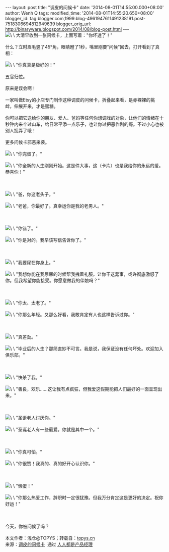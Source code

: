 --- layout: post title: "调皮的问候卡" date:
'2014-08-01T14:55:00.000+08:00' author: Wenh Q tags: modified\_time:
'2014-08-01T14:55:20.650+08:00' blogger\_id:
tag:blogger.com,1999:blog-4961947611491238191.post-7518306694812949639
blogger\_orig\_url:
http://binaryware.blogspot.com/2014/08/blog-post.html --- \
![](https://images-blogger-opensocial.googleusercontent.com/gadgets/proxy?url=http%3A%2F%2Fimage.woshipm.com%2Fwp-files%2F2014%2F07%2F053e797156d4f7497b3a096179d5a43a.jpg&container=blogger&gadget=a&rewriteMime=image%2F*)\
\
大清早收到一张问候卡，上面写着："你坏透了！"\
\
什么？立时眉毛竖了45°角，眼睛瞪了1秒，嘴里刚要"问候"回去，打开看到了真相：\
\
![](https://images-blogger-opensocial.googleusercontent.com/gadgets/proxy?url=http%3A%2F%2Fimage.woshipm.com%2Fwp-files%2F2014%2F07%2F8225dddb63e4427990dddb6f31a56550.jpg&container=blogger&gadget=a&rewriteMime=image%2F*)\
\
"你真真是极好的！"\
\
五官归位。\
\
原来是误会啊！\
\
一家叫做Etsy的小店专门制作这种调皮的问候卡，折叠起来看，是赤裸裸的挑衅，伸展开来，才是蜜糖。\
\
你可以把它送给你的朋友、爱人、爸妈等任何你想调戏的对象，让他们的情绪在十秒钟内来个过山车，给日常平添一点乐子，也让你过把恶作剧的瘾。不过小心也被别人捉弄了哦！\
\
更多问候卡邪恶来袭。\
\
![](https://images-blogger-opensocial.googleusercontent.com/gadgets/proxy?url=http%3A%2F%2Fimage.woshipm.com%2Fwp-files%2F2014%2F07%2Fbd8725a6c3e9d16a0c022e8affce6c89.jpg&container=blogger&gadget=a&rewriteMime=image%2F*)\
\
"你完蛋了。"\
\
![](https://images-blogger-opensocial.googleusercontent.com/gadgets/proxy?url=http%3A%2F%2Fimage.woshipm.com%2Fwp-files%2F2014%2F07%2Fbd41dfa66b696588d9f3cbd1c2dfa1f9.jpg&container=blogger&gadget=a&rewriteMime=image%2F*)\
\
"你全新的人生刚刚开始。这是件大事，这（卡片）也是我给你的永远的爱。恭喜你！"\
\
\
\
![](https://images-blogger-opensocial.googleusercontent.com/gadgets/proxy?url=http%3A%2F%2Fimage.woshipm.com%2Fwp-files%2F2014%2F07%2F903d5b441c2a9f5fb1377b160ffd517a.jpg&container=blogger&gadget=a&rewriteMime=image%2F*)\
\
"爸，你这老头子。"\
\
![](https://images-blogger-opensocial.googleusercontent.com/gadgets/proxy?url=http%3A%2F%2Fimage.woshipm.com%2Fwp-files%2F2014%2F07%2F5eedfe01d7e624f8e819c914f182895f.jpg&container=blogger&gadget=a&rewriteMime=image%2F*)\
\
"老爸，你最好了。真幸运你是我的老男人。"\
\
\
\
![](https://images-blogger-opensocial.googleusercontent.com/gadgets/proxy?url=http%3A%2F%2Fimage.woshipm.com%2Fwp-files%2F2014%2F07%2F7caa3809c9714f8bdd05e0daa463e7b1.jpg&container=blogger&gadget=a&rewriteMime=image%2F*)\
\
"你错了。"\
\
![](https://images-blogger-opensocial.googleusercontent.com/gadgets/proxy?url=http%3A%2F%2Fimage.woshipm.com%2Fwp-files%2F2014%2F07%2F12bf9f0beea3c4c8d6fac439ceddd714.jpg&container=blogger&gadget=a&rewriteMime=image%2F*)\
\
"你是对的。我早该写信告诉你了。"\
\
\
\
![](https://images-blogger-opensocial.googleusercontent.com/gadgets/proxy?url=http%3A%2F%2Fimage.woshipm.com%2Fwp-files%2F2014%2F07%2F8d9b525543b34c39f1e81d5689093ded.jpg&container=blogger&gadget=a&rewriteMime=image%2F*)\
\
"我要尿在你身上。"\
\
![](https://images-blogger-opensocial.googleusercontent.com/gadgets/proxy?url=http%3A%2F%2Fimage.woshipm.com%2Fwp-files%2F2014%2F07%2Ff87dc1c86c8c1b6f89f2730b3088c6c0.jpg&container=blogger&gadget=a&rewriteMime=image%2F*)\
\
"我想你能在我尿尿的时候帮我拽着礼服。让你干这蠢事，或许彻底激怒了你。但我希望你能接受。你愿意做我的伴娘吗？"\
\
\
\
![](https://images-blogger-opensocial.googleusercontent.com/gadgets/proxy?url=http%3A%2F%2Fimage.woshipm.com%2Fwp-files%2F2014%2F07%2F356051844ed2c8cc06d274b3c69b4ae3.jpg&container=blogger&gadget=a&rewriteMime=image%2F*)\
\
"你太、太老了。"\
\
![](https://images-blogger-opensocial.googleusercontent.com/gadgets/proxy?url=http%3A%2F%2Fimage.woshipm.com%2Fwp-files%2F2014%2F07%2F55cf36ad9cedd82db8f75a1d21eab433.jpg&container=blogger&gadget=a&rewriteMime=image%2F*)\
\
"你那么年轻。又那么好看，我敢肯定有人也这样告诉过你。"\
\
\
\
![](https://images-blogger-opensocial.googleusercontent.com/gadgets/proxy?url=http%3A%2F%2Fimage.woshipm.com%2Fwp-files%2F2014%2F07%2F93628c1e150dea86f25cddbae87ec0b6.jpg&container=blogger&gadget=a&rewriteMime=image%2F*)\
\
"真差劲。"\
\
![](https://images-blogger-opensocial.googleusercontent.com/gadgets/proxy?url=http%3A%2F%2Fimage.woshipm.com%2Fwp-files%2F2014%2F07%2Facd17bd9f70c81474ac2745ef939924b.jpg&container=blogger&gadget=a&rewriteMime=image%2F*)\
\
"毕业后的人生？那简直妙不可言。我是说，我保证没有任何坏处。欢迎加入俱乐部。"\
\
\
\
![](https://images-blogger-opensocial.googleusercontent.com/gadgets/proxy?url=http%3A%2F%2Fimage.woshipm.com%2Fwp-files%2F2014%2F07%2F2f07435b068fb226d129447fad107f96.jpg&container=blogger&gadget=a&rewriteMime=image%2F*)\
\
"快杀了我。"\
\
![](https://images-blogger-opensocial.googleusercontent.com/gadgets/proxy?url=http%3A%2F%2Fimage.woshipm.com%2Fwp-files%2F2014%2F07%2F0ad80b829c88ad8ff9fb7ce27e63426a.jpg&container=blogger&gadget=a&rewriteMime=image%2F*)\
\
"善良，欢乐……这让我有点疯狂，但我爱这假期能把人们最好的一面呈现出来。"\
\
\
\
![](https://images-blogger-opensocial.googleusercontent.com/gadgets/proxy?url=http%3A%2F%2Fimage.woshipm.com%2Fwp-files%2F2014%2F07%2F2859953e5f2f87051eb2dbb2037f4568.jpg&container=blogger&gadget=a&rewriteMime=image%2F*)\
\
"圣诞老人讨厌你。"\
\
![](https://images-blogger-opensocial.googleusercontent.com/gadgets/proxy?url=http%3A%2F%2Fimage.woshipm.com%2Fwp-files%2F2014%2F07%2Ff59115c53988858cea54b08ddd66942d.jpg&container=blogger&gadget=a&rewriteMime=image%2F*)\
\
"圣诞老人有一些最爱。你就是其中一个。"\
\
\
\
![](https://images-blogger-opensocial.googleusercontent.com/gadgets/proxy?url=http%3A%2F%2Fimage.woshipm.com%2Fwp-files%2F2014%2F07%2F2faba340b770ff841fcdb236d9b65e07.jpg&container=blogger&gadget=a&rewriteMime=image%2F*)\
\
"你真可怕。"\
\
![](https://images-blogger-opensocial.googleusercontent.com/gadgets/proxy?url=http%3A%2F%2Fimage.woshipm.com%2Fwp-files%2F2014%2F07%2F760c737e014ab5de26978bcfa678d632.jpg&container=blogger&gadget=a&rewriteMime=image%2F*)\
\
"你很赞！我真的、真的好开心认识你。"\
\
\
\
![](https://images-blogger-opensocial.googleusercontent.com/gadgets/proxy?url=http%3A%2F%2Fimage.woshipm.com%2Fwp-files%2F2014%2F07%2F8dba491523a6a2e3f042d7f6d73489ca.jpg&container=blogger&gadget=a&rewriteMime=image%2F*)\
\
"懒蛋！"\
\
![](https://images-blogger-opensocial.googleusercontent.com/gadgets/proxy?url=http%3A%2F%2Fimage.woshipm.com%2Fwp-files%2F2014%2F07%2F241b6a729464f78a926c45c02a649e20.jpg&container=blogger&gadget=a&rewriteMime=image%2F*)\
\
"你那么热爱工作，辞职时一定很犹豫。但我万分肯定这是更好的决定。祝你好运！"\
\
\
\
今天，你被问候了吗？\
\
本文作者：浅仓@TOPYS；转载自：[topys.cn](http://www.topys.cn/article/detail?id=14835)
\
来源：[调皮的问候卡](http://www.woshipm.com/pd/96949.html)  通过 [人人都是产品经理](http://www.woshipm.com/)
